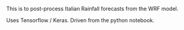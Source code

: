 This is to post-process Italian Rainfall forecasts from the WRF model. 

Uses Tensorflow / Keras. Driven from the python notebook. 
